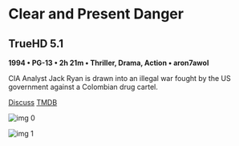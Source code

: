 # Clear and Present Danger

## TrueHD 5.1

**1994 • PG-13 • 2h 21m • Thriller, Drama, Action • aron7awol**

CIA Analyst Jack Ryan is drawn into an illegal war fought by the US government against a Colombian drug cartel.

[Discuss](https://www.avsforum.com/threads/bass-eq-for-filtered-movies.2995212/post-56733086)  [TMDB](9331)

![img 0](https://fanart.tv/fanart/movies/9331/moviethumb/clear-and-present-danger-5510ad23b46e8.jpg)

![img 1](https://i.imgur.com/PriZWT6.png)

